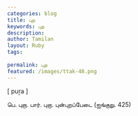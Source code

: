 ```yaml
---
categories: blog
title: புற
keywords: புற
description: 
author: Tamilan
layout: Ruby
tags: 
 
permalink: புற
featured: /images/ttak-48.png
---
```

  
[ puṟa ]  
  
பெ. புறா. பார். புறா. புன்புறப்பேடை (ஐங்குறு. 425)